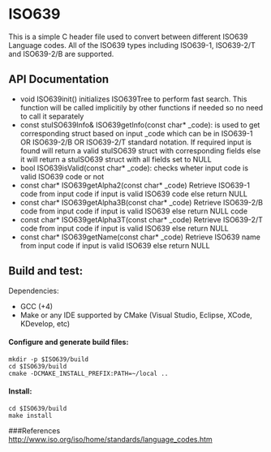 ISO639
===========================

This is a simple C header file used to convert between different ISO639 Language codes. All of the ISO639 types including ISO639-1, ISO639-2/T and ISO639-2/B are supported.

## API Documentation
* void ISO639init() initializes ISO639Tree to perform fast search. This function will be called implicitily by other functions if needed so no need to call it separately
* const stuISO639Info& ISO639getInfo(const char* _code): is used to get corresponding struct based on input _code which can be in ISO639-1 OR ISO639-2/B OR ISO639-2/T standard notation. If required input is found will return a valid stuISO639 struct with corresponding fields else it will return a stuISO639 struct with all fields set to NULL
* bool ISO639isValid(const char* _code): checks wheter input code is valid ISO639 code or not
* const char* ISO639getAlpha2(const char* _code) Retrieve ISO639-1 code from input code if input is valid ISO639 code else return NULL
* const char* ISO639getAlpha3B(const char* _code) Retrieve ISO639-2/B code from input code if input is valid ISO639 else return NULL code
* const char* ISO639getAlpha3T(const char* _code) Retrieve ISO639-2/T code from input code if input is valid ISO639 else return NULL
* const char* ISO639getName(const char* _code) Retrieve ISO639 name from input code if input is valid ISO639 else return NULL

## Build and test:

Dependencies:
 * GCC (+4)
 * Make or any IDE supported by CMake (Visual Studio, Eclipse, XCode, KDevelop, etc)


#### Configure and generate build files:

    mkdir -p $ISO639/build
    cd $ISO639/build
    cmake -DCMAKE_INSTALL_PREFIX:PATH=~/local ..

#### Install:

    cd $ISO639/build
    make install

###References
 http://www.iso.org/iso/home/standards/language_codes.htm


